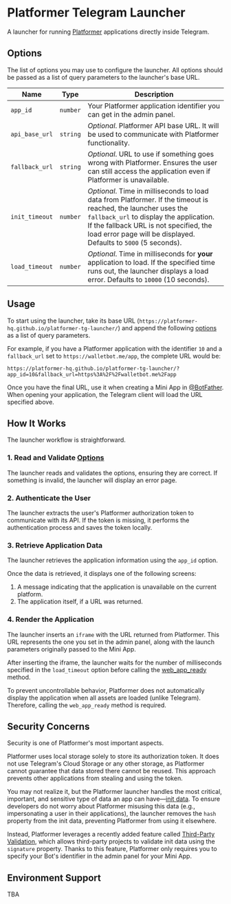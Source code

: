 # Platformer Telegram Launcher

A launcher for running [Platformer](https://t.me/platformer_hq) applications directly inside
Telegram.

## Options

The list of options you may use to configure the launcher. All options should be passed as a list of
query parameters to the launcher's base URL.

| Name           | Type     | Description                                                                                                                                                                                                                                                             |
|----------------|----------|-------------------------------------------------------------------------------------------------------------------------------------------------------------------------------------------------------------------------------------------------------------------------|
| `app_id`       | `number` | Your Platformer application identifier you can get in the admin panel.                                                                                                                                                                                                  |
| `api_base_url` | `string` | _Optional_. Platformer API base URL. It will be used to communicate with Platformer functionality.                                                                                                                                                                      |
| `fallback_url` | `string` | _Optional_. URL to use if something goes wrong with Platformer. Ensures the user can still access the application even if Platformer is unavailable.                                                                                                                    |
| `init_timeout` | `number` | _Optional_. Time in milliseconds to load data from Platformer. If the timeout is reached, the launcher uses the `fallback_url` to display the application. If the fallback URL is not specified, the load error page will be displayed. Defaults to `5000` (5 seconds). |
| `load_timeout` | `number` | _Optional_. Time in milliseconds for **your** application to load. If the specified time runs out, the launcher displays a load error. Defaults to `10000` (10 seconds).                                                                                                |

## Usage

To start using the launcher, take its base
URL (`https://platformer-hq.github.io/platformer-tg-launcher/`) and append the
following [options](#options) as a list of query parameters.

For example, if you have a Platformer application with the identifier `10` and a `fallback_url` set
to `https://walletbot.me/app`, the complete URL would be:

```
https://platformer-hq.github.io/platformer-tg-launcher/?app_id=10&fallback_url=https%3A%2F%2Fwalletbot.me%2Fapp
```

Once you have the final URL, use it when creating a Mini App
in [@BotFather](https://t.me/botfather). When opening your application, the Telegram client will
load the URL specified above.

## How It Works

The launcher workflow is straightforward.

### 1. Read and Validate [Options](#options)

The launcher reads and validates the options, ensuring they are correct. If something is invalid,
the launcher will display an error page.

### 2. Authenticate the User

The launcher extracts the user's Platformer authorization token to communicate with its API. If the
token is missing, it performs the authentication process and saves the token locally.

### 3. Retrieve Application Data

The launcher retrieves the application information using the `app_id` option.

Once the data is retrieved, it displays one of the following screens:

1. A message indicating that the application is unavailable on the current platform.
2. The application itself, if a URL was returned.

### 4. Render the Application

The launcher inserts an `iframe` with the URL returned from Platformer. This URL represents the one
you set in the admin panel, along with the launch parameters originally passed to the Mini App.

After inserting the iframe, the launcher waits for the number of milliseconds specified in
the `load_timeout` option before calling
the [web_app_ready](https://docs.telegram-mini-apps.com/platform/methods#web-app-ready) method.

To prevent uncontrollable behavior, Platformer does not automatically display the application when
all assets are loaded (unlike Telegram). Therefore, calling the `web_app_ready` method is required.

## Security Concerns

Security is one of Platformer's most important aspects.

Platformer uses local storage solely to store its authorization token. It does not use Telegram's
Cloud Storage or any other storage, as Platformer cannot guarantee that data stored there cannot be
reused. This approach prevents other applications from stealing and using the token.

You may not realize it, but the Platformer launcher handles the most critical, important, and
sensitive type of data an app can
have—[init data](https://docs.telegram-mini-apps.com/platform/init-data). To ensure developers do
not worry about Platformer misusing this data (e.g., impersonating a user in their applications),
the launcher removes the `hash` property from the init data, preventing Platformer from using it
elsewhere.

Instead, Platformer leverages a recently added feature
called [Third-Party Validation](https://docs.telegram-mini-apps.com/platform/init-data#using-telegram-public-key),
which allows third-party projects to validate init data using the `signature` property. Thanks to
this feature, Platformer only requires you to specify your Bot's identifier in the admin panel for
your Mini App.

## Environment Support

[//]: # (TODO)
TBA